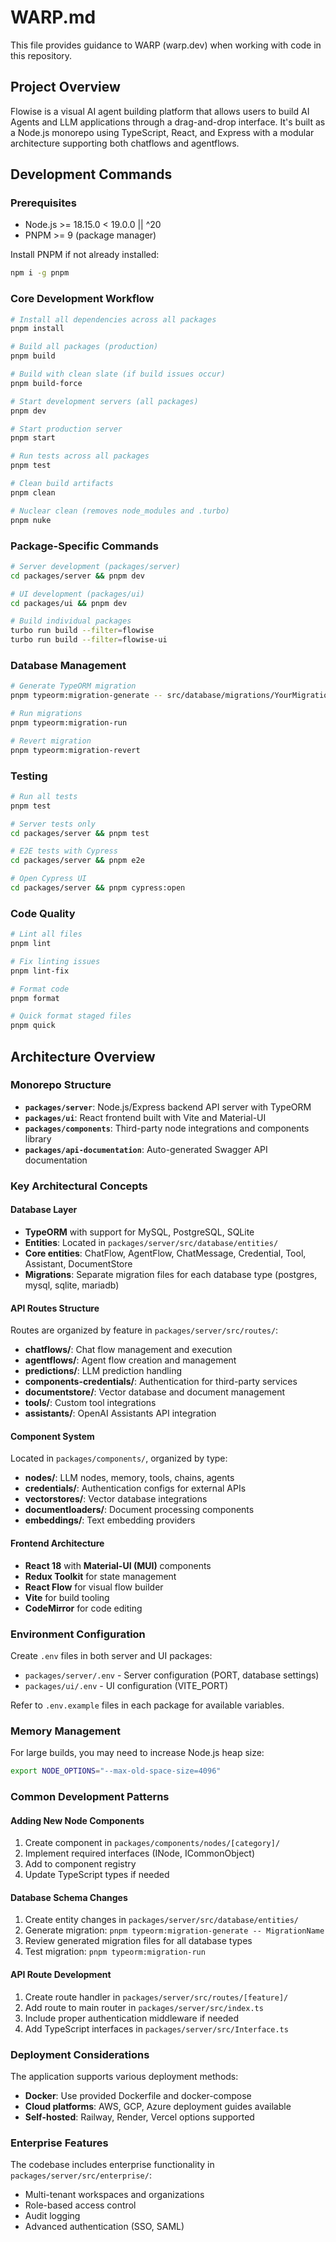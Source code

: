 # WARP.md

This file provides guidance to WARP (warp.dev) when working with code in this repository.

## Project Overview

Flowise is a visual AI agent building platform that allows users to build AI Agents and LLM applications through a drag-and-drop interface. It's built as a Node.js monorepo using TypeScript, React, and Express with a modular architecture supporting both chatflows and agentflows.

## Development Commands

### Prerequisites
- Node.js >= 18.15.0 < 19.0.0 || ^20
- PNPM >= 9 (package manager)

Install PNPM if not already installed:
```bash
npm i -g pnpm
```

### Core Development Workflow

```bash
# Install all dependencies across all packages
pnpm install

# Build all packages (production)
pnpm build

# Build with clean slate (if build issues occur)
pnpm build-force

# Start development servers (all packages)
pnpm dev

# Start production server
pnpm start

# Run tests across all packages
pnpm test

# Clean build artifacts
pnpm clean

# Nuclear clean (removes node_modules and .turbo)
pnpm nuke
```

### Package-Specific Commands

```bash
# Server development (packages/server)
cd packages/server && pnpm dev

# UI development (packages/ui) 
cd packages/ui && pnpm dev

# Build individual packages
turbo run build --filter=flowise
turbo run build --filter=flowise-ui
```

### Database Management

```bash
# Generate TypeORM migration
pnpm typeorm:migration-generate -- src/database/migrations/YourMigrationName

# Run migrations
pnpm typeorm:migration-run

# Revert migration
pnpm typeorm:migration-revert
```

### Testing

```bash
# Run all tests
pnpm test

# Server tests only
cd packages/server && pnpm test

# E2E tests with Cypress
cd packages/server && pnpm e2e

# Open Cypress UI
cd packages/server && pnpm cypress:open
```

### Code Quality

```bash
# Lint all files
pnpm lint

# Fix linting issues
pnpm lint-fix

# Format code
pnpm format

# Quick format staged files
pnpm quick
```

## Architecture Overview

### Monorepo Structure
- **`packages/server`**: Node.js/Express backend API server with TypeORM
- **`packages/ui`**: React frontend built with Vite and Material-UI
- **`packages/components`**: Third-party node integrations and components library
- **`packages/api-documentation`**: Auto-generated Swagger API documentation

### Key Architectural Concepts

#### Database Layer
- **TypeORM** with support for MySQL, PostgreSQL, SQLite
- **Entities**: Located in `packages/server/src/database/entities/`
- **Core entities**: ChatFlow, AgentFlow, ChatMessage, Credential, Tool, Assistant, DocumentStore
- **Migrations**: Separate migration files for each database type (postgres, mysql, sqlite, mariadb)

#### API Routes Structure
Routes are organized by feature in `packages/server/src/routes/`:
- **chatflows/**: Chat flow management and execution  
- **agentflows/**: Agent flow creation and management
- **predictions/**: LLM prediction handling
- **components-credentials/**: Authentication for third-party services
- **documentstore/**: Vector database and document management
- **tools/**: Custom tool integrations
- **assistants/**: OpenAI Assistants API integration

#### Component System
Located in `packages/components/`, organized by type:
- **nodes/**: LLM nodes, memory, tools, chains, agents
- **credentials/**: Authentication configs for external APIs
- **vectorstores/**: Vector database integrations
- **documentloaders/**: Document processing components
- **embeddings/**: Text embedding providers

#### Frontend Architecture
- **React 18** with **Material-UI (MUI)** components
- **Redux Toolkit** for state management  
- **React Flow** for visual flow builder
- **Vite** for build tooling
- **CodeMirror** for code editing

### Environment Configuration

Create `.env` files in both server and UI packages:
- `packages/server/.env` - Server configuration (PORT, database settings)
- `packages/ui/.env` - UI configuration (VITE_PORT)

Refer to `.env.example` files in each package for available variables.

### Memory Management

For large builds, you may need to increase Node.js heap size:
```bash
export NODE_OPTIONS="--max-old-space-size=4096"
```

### Common Development Patterns

#### Adding New Node Components
1. Create component in `packages/components/nodes/[category]/`
2. Implement required interfaces (INode, ICommonObject)
3. Add to component registry
4. Update TypeScript types if needed

#### Database Schema Changes  
1. Create entity changes in `packages/server/src/database/entities/`
2. Generate migration: `pnpm typeorm:migration-generate -- MigrationName`
3. Review generated migration files for all database types
4. Test migration: `pnpm typeorm:migration-run`

#### API Route Development
1. Create route handler in `packages/server/src/routes/[feature]/`
2. Add route to main router in `packages/server/src/index.ts`
3. Include proper authentication middleware if needed
4. Add TypeScript interfaces in `packages/server/src/Interface.ts`

### Deployment Considerations

The application supports various deployment methods:
- **Docker**: Use provided Dockerfile and docker-compose
- **Cloud platforms**: AWS, GCP, Azure deployment guides available
- **Self-hosted**: Railway, Render, Vercel options supported

### Enterprise Features

The codebase includes enterprise functionality in `packages/server/src/enterprise/`:
- Multi-tenant workspaces and organizations
- Role-based access control
- Audit logging
- Advanced authentication (SSO, SAML)